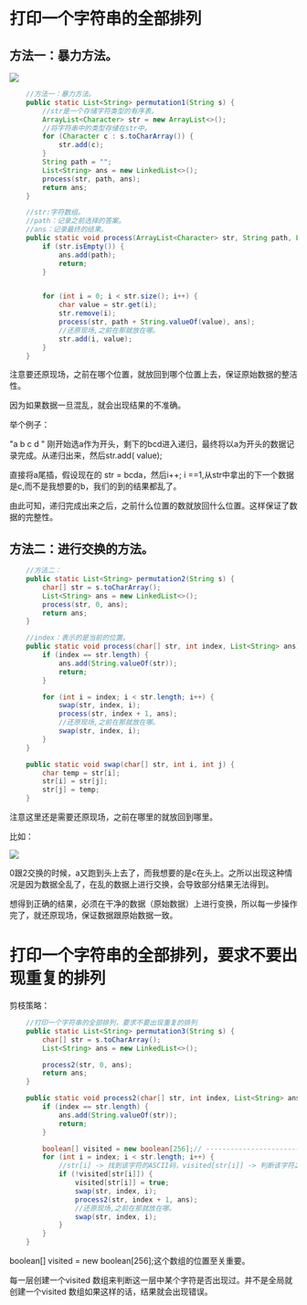 # 打印一个字符串的全部排列



## 方法一：暴力方法。



![](D:/%E4%BD%A0%E5%A5%BDJava/1333.png)



```java
	//方法一：暴力方法。
    public static List<String> permutation1(String s) {
        //str是一个存储字符类型的有序表。
        ArrayList<Character> str = new ArrayList<>();
        //将字符串中的类型存储在str中。
        for (Character c : s.toCharArray()) {
            str.add(c);
        }
        String path = "";
        List<String> ans = new LinkedList<>();
        process(str, path, ans);
        return ans;
    }

    //str:字符数组。
    //path：记录之前选择的答案。
    //ans：记录最终的结果。
    public static void process(ArrayList<Character> str, String path, List<String> ans) {
        if (str.isEmpty()) {
            ans.add(path);
            return;
        }


        for (int i = 0; i < str.size(); i++) {
            char value = str.get(i);
            str.remove(i);
            process(str, path + String.valueOf(value), ans);
            //还原现场,之前在那就放在哪。
            str.add(i, value);
        }
    }
```

注意要还原现场，之前在哪个位置，就放回到哪个位置上去，保证原始数据的整洁性。

因为如果数据一旦混乱，就会出现结果的不准确。

举个例子：

"a b c d " 刚开始选a作为开头，剩下的bcd进入递归，最终将以a为开头的数据记录完成。从递归出来，然后str.add( value);

直接将a尾插，假设现在的 str = bcda，然后i++; i ==1,从str中拿出的下一个数据是c,而不是我想要的b，我们的到的结果都乱了。

由此可知，递归完成出来之后，之前什么位置的数就放回什么位置。这样保证了数据的完整性。



## 方法二：进行交换的方法。



```java
	//方法二：
    public static List<String> permutation2(String s) {
        char[] str = s.toCharArray();
        List<String> ans = new LinkedList<>();
        process(str, 0, ans);
        return ans;
    }

	//index：表示的是当前的位置。
    public static void process(char[] str, int index, List<String> ans) {
        if (index == str.length) {
            ans.add(String.valueOf(str));
            return;
        }

        for (int i = index; i < str.length; i++) {
            swap(str, index, i);
            process(str, index + 1, ans);
            //还原现场,之前在那就放在哪。
            swap(str, index, i);
        }
    }

    public static void swap(char[] str, int i, int j) {
        char temp = str[i];
        str[i] = str[j];
        str[j] = temp;
    }
```

注意这里还是需要还原现场，之前在哪里的就放回到哪里。

比如：

![](D:/%E4%BD%A0%E5%A5%BDJava/1334.png)

0跟2交换的时候，a又跑到头上去了，而我想要的是c在头上。之所以出现这种情况是因为数据全乱了，在乱的数据上进行交换，会导致部分结果无法得到。

想得到正确的结果，必须在干净的数据（原始数据）上进行变换，所以每一步操作完了，就还原现场，保证数据跟原始数据一致。



# 打印一个字符串的全部排列，要求不要出现重复的排列



剪枝策略：

```java
	//打印一个字符串的全部排列，要求不要出现重复的排列
    public static List<String> permutation3(String s) {
        char[] str = s.toCharArray();
        List<String> ans = new LinkedList<>();

        process2(str, 0, ans);
        return ans;
    }

    public static void process2(char[] str, int index, List<String> ans) {
        if (index == str.length) {
            ans.add(String.valueOf(str));
            return;
        }

        boolean[] visited = new boolean[256];// ------------------------------------注意
        for (int i = index; i < str.length; i++) {
            //str[i] -> 找到该字符的ASCII码，visited[str[i]] -> 判断该字符之前是否存在过。
            if (!visited[str[i]]) {
                visited[str[i]] = true;
                swap(str, index, i);
                process2(str, index + 1, ans);
                //还原现场,之前在那就放在哪。
                swap(str, index, i);
            }
        }
    }
```

boolean[] visited = new boolean[256];这个数组的位置至关重要。

每一层创建一个visited 数组来判断这一层中某个字符是否出现过。并不是全局就创建一个visited 数组如果这样的话，结果就会出现错误。